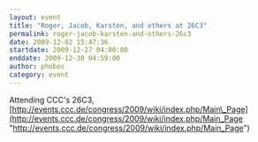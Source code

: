 ```yaml
---
layout: event
title: "Roger, Jacob, Karsten, and others at 26C3"
permalink: roger-jacob-karsten-and-others-26c3
date: 2009-12-02 15:47:36
startdate: 2009-12-27 04:00:00
enddate: 2009-12-30 04:59:00
author: phobos
category: event
---
```


Attending CCC's 26C3, [http://events.ccc.de/congress/2009/wiki/index.php/Main\_Page](http://events.ccc.de/congress/2009/wiki/index.php/Main_Page "http://events.ccc.de/congress/2009/wiki/index.php/Main_Page")
